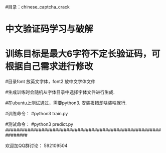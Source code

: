 #目录：chinese_captcha_crack
# 中文验证码学习与破解
# 训练目标是最大6字符不定长验证码，可根据自己需求进行修改
#目录font 放英文字体，font2 放中文字体文件

#生成训练时会随机从字体目录中选择字体文件进行生成.

#在ubuntu上测试通过，需要python3. 安装报错却啥装啥就行.

#训练命令：
#python3 train.py

#测试命令：
#python3 predict.py
################################################################


欢迎加QQ群讨论：
592109504
